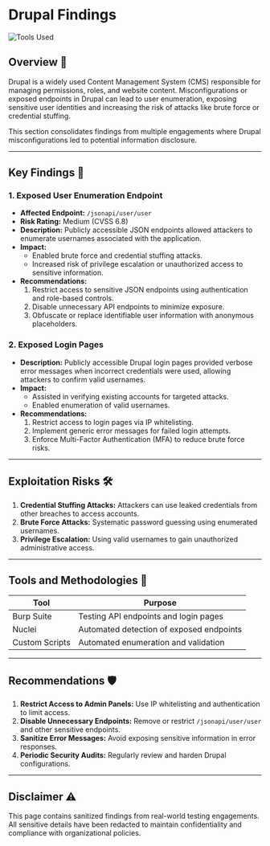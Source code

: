 # Drupal Findings

![Tools Used](https://img.shields.io/badge/Tools-Burp%20Suite%2C%20Nuclei%2C%20Custom%20Scripts-blue)

## Overview 📖
Drupal is a widely used Content Management System (CMS) responsible for managing permissions, roles, and website content. Misconfigurations or exposed endpoints in Drupal can lead to user enumeration, exposing sensitive user identities and increasing the risk of attacks like brute force or credential stuffing. 

This section consolidates findings from multiple engagements where Drupal misconfigurations led to potential information disclosure.

---

## Key Findings 🚨

### 1. Exposed User Enumeration Endpoint
- **Affected Endpoint:** `/jsonapi/user/user`
- **Risk Rating:** Medium (CVSS 6.8)
- **Description:** Publicly accessible JSON endpoints allowed attackers to enumerate usernames associated with the application.
- **Impact:**
  - Enabled brute force and credential stuffing attacks.
  - Increased risk of privilege escalation or unauthorized access to sensitive information.
- **Recommendations:**
  1. Restrict access to sensitive JSON endpoints using authentication and role-based controls.
  2. Disable unnecessary API endpoints to minimize exposure.
  3. Obfuscate or replace identifiable user information with anonymous placeholders.

### 2. Exposed Login Pages
- **Description:** Publicly accessible Drupal login pages provided verbose error messages when incorrect credentials were used, allowing attackers to confirm valid usernames.
- **Impact:**
  - Assisted in verifying existing accounts for targeted attacks.
  - Enabled enumeration of valid usernames.
- **Recommendations:**
  1. Restrict access to login pages via IP whitelisting.
  2. Implement generic error messages for failed login attempts.
  3. Enforce Multi-Factor Authentication (MFA) to reduce brute force risks.

---

## Exploitation Risks 🛠️
1. **Credential Stuffing Attacks:** Attackers can use leaked credentials from other breaches to access accounts.
2. **Brute Force Attacks:** Systematic password guessing using enumerated usernames.
3. **Privilege Escalation:** Using valid usernames to gain unauthorized administrative access.

---

## Tools and Methodologies 🔧
| Tool            | Purpose                              |
|-----------------|--------------------------------------|
| Burp Suite      | Testing API endpoints and login pages |
| Nuclei          | Automated detection of exposed endpoints |
| Custom Scripts  | Automated enumeration and validation |

---

## Recommendations 🛡️
1. **Restrict Access to Admin Panels:** Use IP whitelisting and authentication to limit access.
2. **Disable Unnecessary Endpoints:** Remove or restrict `/jsonapi/user/user` and other sensitive endpoints.
3. **Sanitize Error Messages:** Avoid exposing sensitive information in error responses.
4. **Periodic Security Audits:** Regularly review and harden Drupal configurations.

---

## Disclaimer ⚠️
This page contains sanitized findings from real-world testing engagements. All sensitive details have been redacted to maintain confidentiality and compliance with organizational policies.
